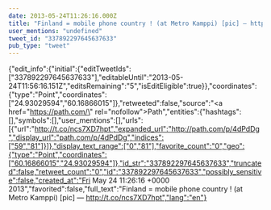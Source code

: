 ```yaml
---
date: 2013-05-24T11:26:16.000Z
title: "Finland = mobile phone country ! (at Metro Kamppi) [pic] — http://t.co/ncs7XD7hpt″"
user_mentions: "undefined"
tweet_id: "337892297645637633"
pub_type: "tweet"
---
```

{"edit_info":{"initial":{"editTweetIds":["337892297645637633"],"editableUntil":"2013-05-24T11:56:16.151Z","editsRemaining":"5","isEditEligible":true}},"coordinates":{"type":"Point","coordinates":["24.93029594","60.16866015"]},"retweeted":false,"source":"<a href=\"https://path.com/\" rel=\"nofollow\">Path</a>","entities":{"hashtags":[],"symbols":[],"user_mentions":[],"urls":[{"url":"http://t.co/ncs7XD7hpt","expanded_url":"http://path.com/p/4dPdDg","display_url":"path.com/p/4dPdDg","indices":["59","81"]}]},"display_text_range":["0","81"],"favorite_count":"0","geo":{"type":"Point","coordinates":["60.16866015","24.93029594"]},"id_str":"337892297645637633","truncated":false,"retweet_count":"0","id":"337892297645637633","possibly_sensitive":false,"created_at":"Fri May 24 11:26:16 +0000 2013","favorited":false,"full_text":"Finland = mobile phone country ! (at Metro Kamppi) [pic] — http://t.co/ncs7XD7hpt","lang":"en"}
